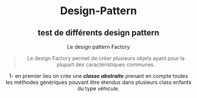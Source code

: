 # <center>Design-Pattern

## <center>test de différents design pattern

<center>Le design pattern Factory


>Le design Factory permet de créer plusieurs objets ayant pour la plupart des caractéristiques communes.

1- en premier lieu on crée une ***classe abstraite*** prenant en compte toutes les méthodes génériques pouvant être étendus dans plusieurs class enfants du type véhicule.

